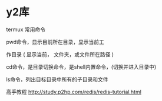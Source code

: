 # y2库


termux    常用命令

pwd命令，显示目前所在目录，显示当前工

作目录 ( 显示当前， 文件夹，或文件所在路径 )

cd命令，是目录切换命令，是shell内置命令，(切换并进入目录中)

ls命令，列出目标目录中所有的子目录和文件



高手教程
http://study.p2hp.com/redis/redis-tutorial.html
